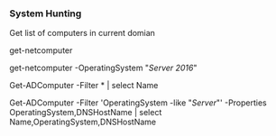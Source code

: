 ### System Hunting

Get list of computers in current domian

get-netcomputer

get-netcomputer -OperatingSystem "*Server 2016*"

Get-ADComputer -Filter * | select Name 

Get-ADComputer -Filter 'OperatingSystem -like "*Server*"' -Properties OperatingSystem,DNSHostName | select Name,OperatingSystem,DNSHostName

